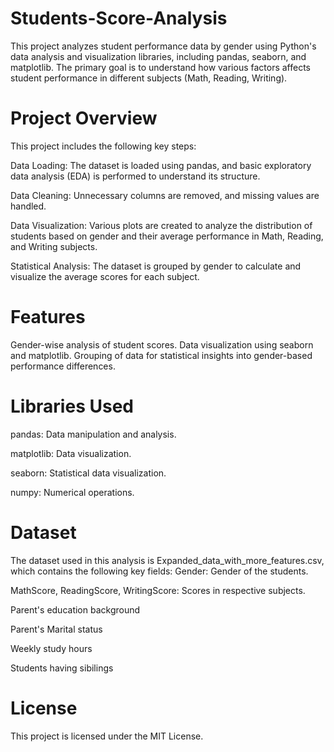 #  Students-Score-Analysis
This project analyzes student performance data by gender using Python's data analysis and visualization libraries, including pandas, seaborn, and matplotlib. 
The primary goal is to understand how various factors affects student performance in different subjects (Math, Reading, Writing).

# Project Overview
This project includes the following key steps:

Data Loading:
The dataset is loaded using pandas, and basic exploratory data analysis (EDA) is performed to understand its structure.

Data Cleaning:
Unnecessary columns are removed, and missing values are handled.

Data Visualization:
Various plots are created to analyze the distribution of students based on gender and their average performance in Math, Reading, and Writing subjects.

Statistical Analysis: The dataset is grouped by gender to calculate and visualize the average scores for each subject.

# Features
Gender-wise analysis of student scores.
Data visualization using seaborn and matplotlib.
Grouping of data for statistical insights into gender-based performance differences.

# Libraries Used
pandas: Data manipulation and analysis.

matplotlib: Data visualization.

seaborn: Statistical data visualization.

numpy: Numerical operations.

# Dataset
The dataset used in this analysis is Expanded_data_with_more_features.csv, which contains the following key fields:
Gender: Gender of the students.

MathScore, ReadingScore, WritingScore: Scores in respective subjects.

Parent's education background 

Parent's Marital status 

Weekly study hours

Students having sibilings 

# License
This project is licensed under the MIT License.
